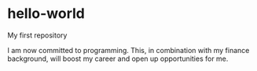 # hello-world

My first repository

I am now committed to programming.
This, in combination with my finance background, will boost my career and open up opportunities for me.
